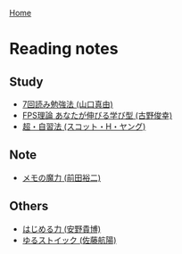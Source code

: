 <style>section h1 { color: #069; }</style>

[Home](/)

Reading notes
===

## Study

* [7回読み勉強法 (山口真由)](study/7回読み勉強法.md)
* [FPS理論 あなたが伸びる学び型 (古野俊幸)](study/FPS.md)
* [超・自習法 (スコット・H・ヤング)](study/超自習法.md)


## Note

* [メモの魔力 (前田裕二)](note/メモの魔力.md)


## Others

* [はじめる力 (安野貴博)](others/はじめる力.md)
* [ゆるストイック (佐藤航陽)](others/ゆるストイック.md)

